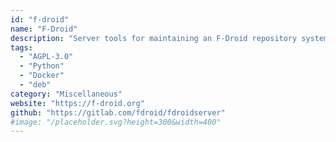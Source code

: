 ```yaml
---
id: "f-droid"
name: "F-Droid"
description: "Server tools for maintaining an F-Droid repository system."
tags:
  - "AGPL-3.0"
  - "Python"
  - "Docker"
  - "deb"
category: "Miscellaneous"
website: "https://f-droid.org"
github: "https://gitlab.com/fdroid/fdroidserver"
#image: "/placeholder.svg?height=300&width=400"
---
```


